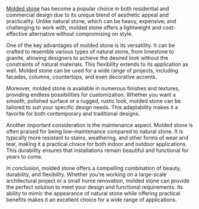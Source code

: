 <a href="[URL](https://meltonclassics.com/products/cast-stone/meltonstone-wall-coping/)">Molded stone</a> has become a popular choice in both residential and commercial design due to its unique blend of aesthetic appeal and practicality. Unlike natural stone, which can be heavy, expensive, and challenging to work with, molded stone offers a lightweight and cost-effective alternative without compromising on style.

One of the key advantages of molded stone is its versatility. It can be crafted to resemble various types of natural stone, from limestone to granite, allowing designers to achieve the desired look without the constraints of natural materials. This flexibility extends to its application as well. Molded stone can be used for a wide range of projects, including facades, columns, countertops, and even decorative accents.

Moreover, molded stone is available in numerous finishes and textures, providing endless possibilities for customization. Whether you want a smooth, polished surface or a rugged, rustic look, molded stone can be tailored to suit your specific design needs. This adaptability makes it a favorite for both contemporary and traditional designs.

Another important consideration is the maintenance aspect. Molded stone is often praised for being low-maintenance compared to natural stone. It is typically more resistant to stains, weathering, and other forms of wear and tear, making it a practical choice for both indoor and outdoor applications. This durability ensures that installations remain beautiful and functional for years to come.

In conclusion, molded stone offers a compelling combination of beauty, durability, and flexibility. Whether you’re working on a large-scale architectural project or a small home renovation, molded stone can provide the perfect solution to meet your design and functional requirements. Its ability to mimic the appearance of natural stone while offering practical benefits makes it an excellent choice for a wide range of applications.

